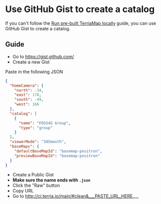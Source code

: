 # Use GitHub Gist to create a catalog

If you can't follow the [Run pre-built TerriaMap locally](run-locally.md) guide, you can use GitHub Gist to create a catalog.

## Guide

- Go to https://gist.github.com/
- Create a new Gist

Paste in the following JSON

```json
{
  "homeCamera": {
    "north": -34,
    "east": 178,
    "south": -49,
    "west": 166
  },
  "catalog": [
    {
      "name": "FOSS4G Group",
      "type": "group"
    }
  ],
  "viewerMode": "3dSmooth",
  "baseMaps": {
    "defaultBaseMapId": "basemap-positron",
    "previewBaseMapId": "basemap-positron"
  }
}
```

- Create a Public Gist
- **Make sure the name ends with `.json`**
- Click the "Raw" button
- Copy URL
- Go to http://ci.terria.io/main/#clean&___PASTE_URL_HERE___
